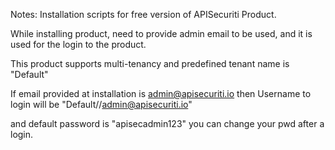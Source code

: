 
Notes:
Installation scripts for free version of APISecuriti Product.

While installing product, need to provide admin email to be used, and it is used for the login to the product.

This product supports multi-tenancy and predefined tenant name is "Default"

If email provided at installation is admin@apisecuriti.io then Username to login will be "Default//admin@apisecuriti.io"

and default password is "apisecadmin123" you can change your pwd after a login.

